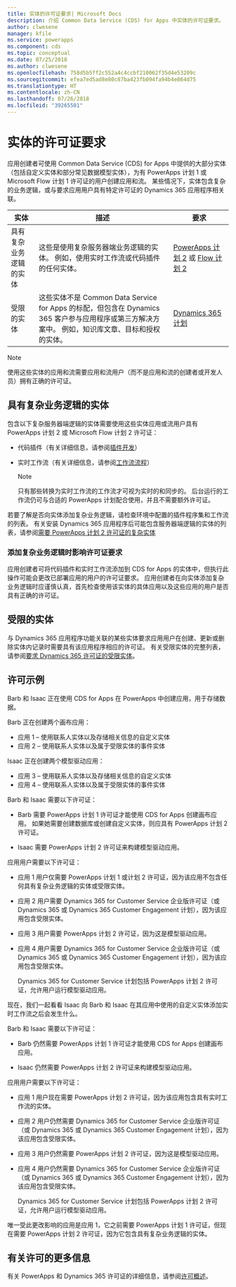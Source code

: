 ```yaml
---
title: 实体的许可证要求| Microsoft Docs
description: 介绍 Common Data Service (CDS) for Apps 中实体的许可证要求。
author: clwesene
manager: kfile
ms.service: powerapps
ms.component: cds
ms.topic: conceptual
ms.date: 07/25/2018
ms.author: clwesene
ms.openlocfilehash: 758d5b5ff2c552a4c4ccbf210062f35d4e53209c
ms.sourcegitcommit: efea7ed5ad8e80c87ba423fb094fa94b4e864d75
ms.translationtype: HT
ms.contentlocale: zh-CN
ms.lasthandoff: 07/26/2018
ms.locfileid: "39265501"
---
```

# <a name="license-requirements-for-entities"></a>实体的许可证要求
应用创建者可使用 Common Data Service (CDS) for Apps 中提供的大部分实体（包括自定义实体和部分常见数据模型实体），为有 PowerApps 计划 1 或 Microsoft Flow 计划 1 许可证的用户创建应用和流。 某些情况下，实体包含复杂的业务逻辑，或与要求应用用户具有特定许可证的 Dynamics 365 应用程序相关联。 


|实体  |描述  |要求  |
|---------|---------|---------|
|具有复杂业务逻辑的实体  | 这些是使用复杂服务器端业务逻辑的实体。 例如，使用实时工作流或代码插件的任何实体。     | [PowerApps 计划 2](https://powerapps.microsoft.com/pricing/) 或 [Flow 计划 2](https://flow.microsoft.com/pricing/)  | 
|受限的实体    | 这些实体不是 Common Data Service for Apps 的标配，但包含在 Dynamics 365 客户参与应用程序或第三方解决方案中。 例如，知识库文章、目标和授权的实体。    | [Dynamics 365 计划](https://dynamics.microsoft.com/pricing/)    |


> [!NOTE]
> 使用这些实体的应用和流需要应用和流用户（而不是应用和流的创建者或开发人员）拥有正确的许可证。

## <a name="entities-with-complex-business-logic"></a>具有复杂业务逻辑的实体
包含以下复杂服务器端逻辑的实体需要使用这些实体应用或流用户具有 PowerApps 计划 2 或 Microsoft Flow 计划 2 许可证：

* 代码插件（有关详细信息，请参阅[插件开发](https://docs.microsoft.com/dynamics365/customer-engagement/developer/plugin-development)）
* 实时工作流（有关详细信息，请参阅[工作流流程](https://docs.microsoft.com/dynamics365/customer-engagement/customize/workflow-processes)）

    > [!NOTE]
    >  只有那些转换为实时工作流的工作流才可视为实时的和同步的。 后台运行的工作流仍可与合适的 PowerApps 计划配合使用，并且不需要额外许可证。

若要了解是否向实体添加复杂业务逻辑，请检查环境中配置的插件程序集和工作流的列表。 有关安装 Dynamics 365 应用程序后可能包含服务器端逻辑的实体的列表，请参阅[需要 PowerApps 计划 2 许可证的复杂实体](data-platform-complex-entities.md) 

### <a name="impacting-license-requirements-when-adding-complex-business-logic"></a>添加复杂业务逻辑时影响许可证要求
应用创建者可将代码插件和实时工作流添加到 CDS for Apps 的实体中，但执行此操作可能会更改已部署应用的用户的许可证要求。 应用创建者在向实体添加复杂业务逻辑时应谨慎认真，首先检查使用该实体的具体应用以及这些应用的用户是否具有正确的许可证。

## <a name="restricted-entities"></a>受限的实体
与 Dynamics 365 应用程序功能关联的某些实体要求应用用户在创建、更新或删除实体内记录时需要具有该应用程序相应的许可证。 有关受限实体的完整列表，请参阅[要求 Dynamics 365 许可证的受限实体](data-platform-restricted-entities.md)。

## <a name="licensing-examples"></a>许可示例
Barb 和 Isaac 正在使用 CDS for Apps 在 PowerApps 中创建应用，用于存储数据。

Barb 正在创建两个画布应用：

* 应用 1 &ndash; 使用联系人实体以及存储相关信息的自定义实体
* 应用 2 &ndash; 使用联系人实体以及属于受限实体的事件实体

Isaac 正在创建两个模型驱动应用：

* 应用 3 &ndash; 使用联系人实体以及存储相关信息的自定义实体
* 应用 4 &ndash; 使用联系人实体以及属于受限实体的事件实体

Barb 和 Isaac 需要以下许可证：
* Barb 需要 PowerApps 计划 1 许可证才能使用 CDS for Apps 创建画布应用。 如果她需要创建数据库或创建自定义实体，则应具有 PowerApps 计划 2 许可证。

* Isaac 需要 PowerApps 计划 2 许可证来构建模型驱动应用。

应用用户需要以下许可证：
* 应用 1 用户仅需要 PowerApps 计划 1 或计划 2 许可证，因为该应用不包含任何具有复杂业务逻辑的实体或受限实体。

* 应用 2 用户需要 Dynamics 365 for Customer Service 企业版许可证（或 Dynamics 365 或 Dynamics 365 Customer Engagement 计划），因为该应用包含受限实体。

* 应用 3 用户需要 PowerApps 计划 2 许可证，因为这是模型驱动应用。

* 应用 4 用户需要 Dynamics 365 for Customer Service 企业版许可证（或 Dynamics 365 或 Dynamics 365 Customer Engagement 计划），因为该应用包含受限实体。

    Dynamics 365 for Customer Service 计划包括 PowerApps 计划 2 许可证，允许用户运行模型驱动应用。

现在，我们一起看看 Isaac 向 Barb 和 Isaac 在其应用中使用的自定义实体添加实时工作流之后会发生什么。

Barb 和 Isaac 需要以下许可证：
* Barb 仍然需要 PowerApps 计划 1 许可证才能使用 CDS for Apps 创建画布应用。

* Isaac 仍然需要 PowerApps 计划 2 许可证来构建模型驱动应用。

应用用户需要以下许可证：
* 应用 1 用户现在需要 PowerApps 计划 2 许可证，因为该应用包含具有实时工作流的实体。

* 应用 2 用户仍然需要 Dynamics 365 for Customer Service 企业版许可证（或 Dynamics 365 或 Dynamics 365 Customer Engagement 计划），因为该应用包含受限实体。 

* 应用 3 用户仍然需要 PowerApps 计划 2 许可证，因为这是模型驱动应用。

* 应用 4 用户仍然需要 Dynamics 365 for Customer Service 企业版许可证（或 Dynamics 365 或 Dynamics 365 Customer Engagement 计划），因为该应用包含受限实体。

    Dynamics 365 for Customer Service 计划包括 PowerApps 计划 2 许可证，允许用户运行模型驱动应用。

唯一受此更改影响的应用是应用 1，它之前需要 PowerApps 计划 1 许可证，但现在需要 PowerApps 计划 2 许可证，因为它包含具有复杂业务逻辑的实体。 

## <a name="more-about-licensing"></a>有关许可的更多信息
有关 PowerApps 和 Dynamics 365 许可证的详细信息，请参阅[许可概述](../../administrator/pricing-billing-skus.md)。

